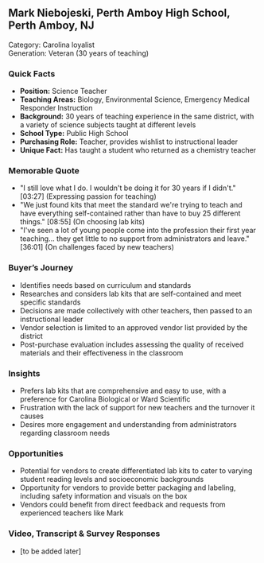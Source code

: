 ## Mark Niebojeski, Perth Amboy High School, Perth Amboy, NJ

Category: Carolina loyalist  
Generation: Veteran (30 years of teaching)

### Quick Facts
- **Position:** Science Teacher
- **Teaching Areas:** Biology, Environmental Science, Emergency Medical Responder Instruction
- **Background:** 30 years of teaching experience in the same district, with a variety of science subjects taught at different levels
- **School Type:** Public High School
- **Purchasing Role:** Teacher, provides wishlist to instructional leader
- **Unique Fact:** Has taught a student who returned as a chemistry teacher

### Memorable Quote
- "I still love what I do. I wouldn't be doing it for 30 years if I didn't." [03:27] (Expressing passion for teaching)
- "We just found kits that meet the standard we're trying to teach and have everything self-contained rather than have to buy 25 different things." [08:55] (On choosing lab kits)
- "I've seen a lot of young people come into the profession their first year teaching... they get little to no support from administrators and leave." [36:01] (On challenges faced by new teachers)

### Buyer’s Journey
- Identifies needs based on curriculum and standards
- Researches and considers lab kits that are self-contained and meet specific standards
- Decisions are made collectively with other teachers, then passed to an instructional leader
- Vendor selection is limited to an approved vendor list provided by the district
- Post-purchase evaluation includes assessing the quality of received materials and their effectiveness in the classroom

### Insights
- Prefers lab kits that are comprehensive and easy to use, with a preference for Carolina Biological or Ward Scientific
- Frustration with the lack of support for new teachers and the turnover it causes
- Desires more engagement and understanding from administrators regarding classroom needs

### Opportunities
- Potential for vendors to create differentiated lab kits to cater to varying student reading levels and socioeconomic backgrounds
- Opportunity for vendors to provide better packaging and labeling, including safety information and visuals on the box
- Vendors could benefit from direct feedback and requests from experienced teachers like Mark

### Video, Transcript & Survey Responses
- [to be added later]